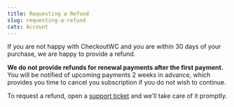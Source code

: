 ```yaml
---
title: Requesting a Refund
slug: requesting-a-refund
cats: Account
---
```


 If you are not happy with CheckoutWC and you are within 30 days of your purchase, we are happy to provide a refund.

 **We do not provide refunds for renewal payments after the first payment.** You will be notified of upcoming payments 2 weeks in advance, which provides you time to cancel you subscription if you do not wish to continue.

 To request a refund, open a [support ticket](https://www.checkoutwc.com/support/) and we'll take care of it promptly.